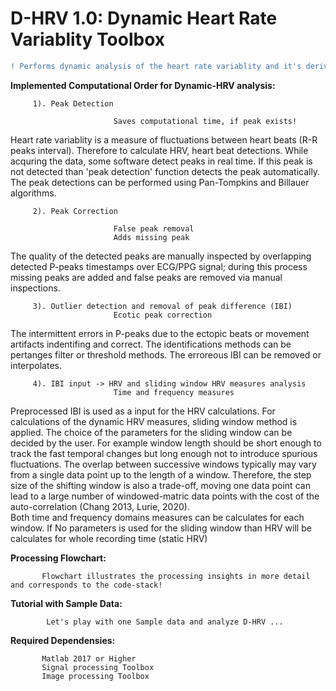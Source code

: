 # D-HRV 1.0: Dynamic Heart Rate Variablity Toolbox
```diff
! Performs dynamic analysis of the heart rate variablity and it's derived measures. 
```
**Implemented Computational Order for Dynamic-HRV analysis:** 


         1). Peak Detection 
                           
                           Saves computational time, if peak exists! 


Heart rate variablity is a measure of fluctuations between heart beats (R-R peaks interval). Therefore to calculate HRV, heart beat detections. While acquring the data, some software detect peaks in real time. If this peak is not detected than 'peak detection' function detects the peak automatically. The peak detections can be performed using Pan-Tompkins and Billauer algorithms.  

         2). Peak Correction 

                           False peak removal
                           Adds missing peak
                           
The quality of the detected peaks are manually inspected by overlapping detected P-peaks timestamps over ECG/PPG signal; during this process missing peaks are added and false peaks are removed via manual inspections. 
 
         3). Outlier detection and removal of peak difference (IBI) 
                           Ecotic peak correction

The intermittent errors in P-peaks due to the ectopic beats or movement artifacts indentifing and correct. The identifications methods can be pertanges filter or threshold methods. The erroreous IBI can be removed or interpolates.  

         4). IBI input -> HRV and sliding window HRV measures analysis 
                           Time and frequency measures

Preprocessed IBI is used as a input for the HRV calculations. For calculations of the dynamic HRV measures, sliding window method is applied.  The choice of the parameters for the sliding window can be decided by the user. For example  window length should be short enough to track the fast temporal changes but long enough not to introduce spurious fluctuations. The overlap between successive windows typically may vary from a single data point up to the length of a window. Therefore, the step size of the shifting window is also a trade-off, moving one data point can lead to a large number of windowed-matric data points with the cost of the auto-correlation (Chang 2013, Lurie, 2020). <br />
Both time and frequency domains measures can be calculates for each window. If No parameters is used for the sliding window than HRV will be calculates for whole recording time (static HRV)

**Processing Flowchart:**  
                  
           Flowchart illustrates the processing insights in more detail and corresponds to the code-stack!


**Tutorial with Sample Data:**

            Let's play with one Sample data and analyze D-HRV ...


**Required Dependensies:**

           Matlab 2017 or Higher 
           Signal processing Toolbox
           Image processing Toolbox
